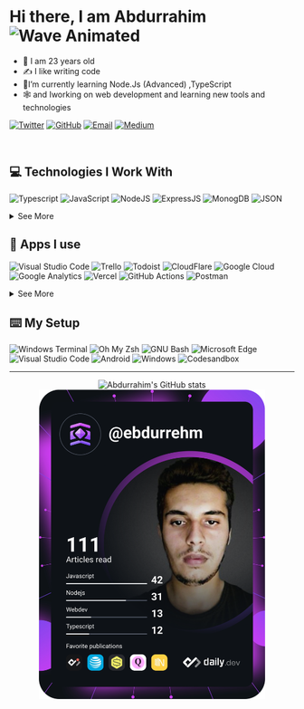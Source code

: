 # Hi there, I am Abdurrahim <img src="https://raw.githubusercontent.com/MartinHeinz/MartinHeinz/master/wave.gif" alt="Wave Animated" width="30px">

- 🎂 I am 23 years old
- ✍️ I like writing code 
- 🌱I’m currently learning Node.Js (Advanced) ,TypeScript
- 🕸️ and Iworking on web development and learning new tools and technologies

[![Twitter](https://img.shields.io/badge/Twitter-1DA1F2?style=for-the-badge&logo=twitter&logoColor=white)](https://twitter.com/ebdurrehm)
[![GitHub](https://img.shields.io/badge/GitHub-100000?style=for-the-badge&logo=github&logoColor=white)](https://github.com/ebdurrehm)
[![Email](https://img.shields.io/badge/Email-D14836?style=for-the-badge&logo=gmail&logoColor=white)](mailto:info@ahmadow.tk)
[![Medium](https://img.shields.io/badge/Medium-12100E?style=for-the-badge&logo=medium&logoColor=white)](https://medium.com/)

&nbsp;
## 💻 Technologies I Work With

![Typescript](https://img.shields.io/badge/TypeScript-007ACC?style=for-the-badge&logo=typescript&logoColor=white)
![JavaScript](https://img.shields.io/badge/JavaScript-323330?style=for-the-badge&logo=javascript&logoColor=F7DF1E)
![NodeJS](https://img.shields.io/badge/Node.js-339933?style=for-the-badge&logo=nodedotjs&logoColor=white)
![ExpressJS](https://img.shields.io/badge/Express.js-000000?style=for-the-badge&logo=express&logoColor=white)
![MonogDB](https://img.shields.io/badge/MongoDB-4EA94B?style=for-the-badge&logo=mongodb&logoColor=white)
![JSON](https://img.shields.io/badge/json-5E5C5C?style=for-the-badge&logo=json&logoColor=white)


<details>
  <summary>See More</summary>


![NPM](https://img.shields.io/badge/npm-CB3837?style=for-the-badge&logo=npm&logoColor=white)
![CSS](https://img.shields.io/badge/CSS3-1572B6?style=for-the-badge&logo=css3&logoColor=white)
![HTML](https://img.shields.io/badge/HTML5-E34F26?style=for-the-badge&logo=html5&logoColor=white)
![React](https://img.shields.io/badge/React-20232A?style=for-the-badge&logo=react&logoColor=61DAFB)
![SASS](https://img.shields.io/badge/Sass-CC6699?style=for-the-badge&logo=sass&logoColor=white)
![Jupyter](https://img.shields.io/badge/Jupyter-F37626.svg?&style=for-the-badge&logo=Jupyter&logoColor=white)
![Markdown](https://img.shields.io/badge/Markdown-000000?style=for-the-badge&logo=markdown&logoColor=white)
![Redux](https://img.shields.io/badge/Redux-593D88?style=for-the-badge&logo=redux&logoColor=white)
![Git](https://img.shields.io/badge/Git-F05032?style=for-the-badge&logo=git&logoColor=white)
![Prettier](https://img.shields.io/badge/prettier-1A2C34?style=for-the-badge&logo=prettier&logoColor=F7BA3E)
  
</details>
  
## 📱 Apps I use

![Visual Studio Code](https://img.shields.io/badge/Visual_Studio_Code-0078D4?style=for-the-badge&logo=visual%20studio%20code&logoColor=white)
![Trello](https://img.shields.io/badge/Trello-0052CC?style=for-the-badge&logo=trello&logoColor=white)
![Todoist](https://img.shields.io/badge/Todoist-E44332?style=for-the-badge&logo=todoist&logoColor=white)
![CloudFlare](https://img.shields.io/badge/Cloudflare-F38020?style=for-the-badge&logo=Cloudflare&logoColor=white)
![Google Cloud](https://img.shields.io/badge/Google_Cloud-4285F4?style=for-the-badge&logo=google-cloud&logoColor=white)
![Google Analytics](https://img.shields.io/badge/Google%20Analytics-E37400?style=for-the-badge&logo=google%20analytics&logoColor=white)
![Vercel](https://img.shields.io/badge/Vercel-000000?style=for-the-badge&logo=vercel&logoColor=white)
![GitHub Actions](https://img.shields.io/badge/GitHub_Actions-2088FF?style=for-the-badge&logo=github-actions&logoColor=white)
![Postman](https://img.shields.io/badge/Postman-FF6C37?style=for-the-badge&logo=Postman&logoColor=white)

<details>
  <summary>See More</summary>

![Microsoft Excel](https://img.shields.io/badge/Microsoft_Excel-217346?style=for-the-badge&logo=microsoft-excel&logoColor=white)
![Microsoft Powerpoint](https://img.shields.io/badge/Microsoft_PowerPoint-B7472A?style=for-the-badge&logo=microsoft-powerpoint&logoColor=white)
![Microsoft Office](https://img.shields.io/badge/Microsoft_Office-D83B01?style=for-the-badge&logo=microsoft-office&logoColor=white)
![Microsoft Word](https://img.shields.io/badge/Microsoft_Word-2B579A?style=for-the-badge&logo=microsoft-word&logoColor=white)
![Microsoft Sharepoint](https://img.shields.io/badge/Microsoft_SharePoint-0078D4?style=for-the-badge&logo=microsoft-sharepoint&logoColor=white)
![Google Sheets](https://img.shields.io/badge/Google%20Sheets-34A853?style=for-the-badge&logo=google-sheets&logoColor=white)
![Libre Office](https://img.shields.io/badge/LibreOffice-18A303?style=for-the-badge&logo=LibreOffice&logoColor=white)
![freeCodeCamp](https://img.shields.io/badge/free%20code%20camp-27273D?style=for-the-badge&logo=freecodecamp&logoColor=white0)
![SkillShare](https://img.shields.io/badge/skill%20share-002333?style=for-the-badge&logo=skillshare&logoColor=white)
![Google Colaboratory](https://img.shields.io/badge/Colab-F9AB00?style=for-the-badge&logo=googlecolab&color=525252)
  
</details>
  
## ⌨️ My Setup
  
![Windows Terminal](https://img.shields.io/badge/windows%20terminal-4D4D4D?style=for-the-badge&logo=windows%20terminal&logoColor=white)
![Oh My Zsh](https://img.shields.io/badge/oh_my_zsh-1A2C34?style=for-the-badge&logo=ohmyzsh&logoColor=white)
![GNU Bash](https://img.shields.io/badge/GNU%20Bash-4EAA25?style=for-the-badge&logo=GNU%20Bash&logoColor=white)
![Microsoft Edge](https://img.shields.io/badge/Microsoft_Edge-0078D7?style=for-the-badge&logo=Microsoft-edge&logoColor=white)
![Visual Studio Code](https://img.shields.io/badge/Visual_Studio_Code-0078D4?style=for-the-badge&logo=visual%20studio%20code&logoColor=white)
![Android](https://img.shields.io/badge/Android-3DDC84?style=for-the-badge&logo=android&logoColor=white)
![Windows](https://img.shields.io/badge/Windows-0078D6?style=for-the-badge&logo=windows&logoColor=white)
![Codesandbox](https://img.shields.io/badge/Codesandbox-000000?style=for-the-badge&logo=CodeSandbox&logoColor=white)

---
<div align="center">
<img src="https://github-readme-stats.vercel.app/api?username=ebdurrehm&theme=blue-green&show_icons=true" width="800" height="200" alt="Abdurrahim's GitHub stats"/>
  </div>
<div align="center">
  <img src="https://github.com/ebdurrehm/ebdurrehm/blob/main/devcard.svg" width="400" alt="Abdurrahim Ahmadov's Dev Card"/>
  </div>





